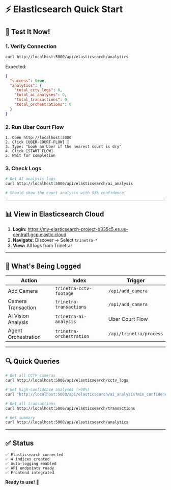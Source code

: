 # ⚡ Elasticsearch Quick Start

## 🚀 Test It Now!

### **1. Verify Connection**
```bash
curl http://localhost:5000/api/elasticsearch/analytics
```

Expected:
```json
{
  "success": true,
  "analytics": {
    "total_cctv_logs": 0,
    "total_ai_analyses": 0,
    "total_transactions": 0,
    "total_orchestrations": 0
  }
}
```

### **2. Run Uber Court Flow**
```
1. Open http://localhost:3000
2. Click [UBER-COURT-FLOW] 🚗
3. Type: "book an Uber if the nearest court is dry"
4. Click [START FLOW]
5. Wait for completion
```

### **3. Check Logs**
```bash
# Get AI analysis logs
curl http://localhost:5000/api/elasticsearch/ai_analysis

# Should show the court analysis with 93% confidence!
```

---

## 📊 View in Elasticsearch Cloud

1. **Login:** https://my-elasticsearch-project-b335c5.es.us-central1.gcp.elastic.cloud
2. **Navigate:** Discover → Select `trinetra-*`
3. **View:** All logs from Trinetra!

---

## 🎯 What's Being Logged

| Action | Index | Trigger |
|--------|-------|---------|
| Add Camera | `trinetra-cctv-footage` | `/api/add_camera` |
| Camera Transaction | `trinetra-transactions` | `/api/add_camera` |
| AI Vision Analysis | `trinetra-ai-analysis` | Uber Court Flow |
| Agent Orchestration | `trinetra-orchestration` | `/api/trinetra/process` |

---

## 🔍 Quick Queries

```bash
# Get all CCTV cameras
curl http://localhost:5000/api/elasticsearch/cctv_logs

# Get high-confidence analyses (>90%)
curl "http://localhost:5000/api/elasticsearch/ai_analysis?min_confidence=0.90"

# Get all transactions
curl http://localhost:5000/api/elasticsearch/transactions

# Get summary
curl http://localhost:5000/api/elasticsearch/analytics
```

---

## ✅ Status

```
✅ Elasticsearch connected
✅ 4 indices created
✅ Auto-logging enabled
✅ API endpoints ready
✅ Frontend integrated
```

**Ready to use!** 🎉
